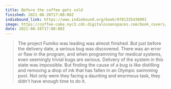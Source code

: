 ```yaml
---
title: Before the coffee gets cold
finished: 2021-08-26T17:00:00Z
indiebound_link: https://www.indiebound.org/book/9781335430991
image: https://coffee-cake.nyc3.cdn.digitaloceanspaces.com/book_covers/2021/before-the-coffee-gets-cold.jpg
date: 2021-08-26T17:00:00Z
---
```

> The project Fumiko was leading was almost finished. But just before the delivery date, a serious bug was discovered. There was an error or flaw in the program, and when programming for medical systems, even seemingly trivial bugs are serious. Delivery of the system in this state was impossible. But finding the cause of a bug is like distilling and removing a drop of ink that has fallen in an Olympic swimming pool. Not only were they facing a daunting and enormous task, they didn't have enough time to do it.